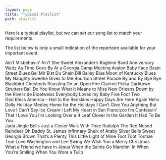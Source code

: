 ```yaml
---
layout: page
title: "Typical Playlist"
path: playlist
---
```



Here is a typical playlist, but we can set our song list to match your requirements. 

The list below is only a small indication of the repertoire available for your important event.

Ain’t Misbehavin’
Ain’t She Sweet
Alexander’s Ragtime Band
Anniversary Waltz
As Time Goes By
At a Georgia Camp Meeting
Avalon
Baby Face
Basin Street Blues
Bei Mir Bist Du Shein
Bill Bailey
Blue Moon of Kentucky
Blues My Naughty Sweetie Gives to Me
Bourbon Street Parade
By and By
Bye Bye Blackbird
Chestnuts Roasting On an Open Fire
Clarinet Polka
Darktown Strutters Ball
Do You Know What It Means to Miss New Orleans
Down by the Riverside
Eidelweiss
Everybody Loves my Baby
Five Foot Two  
God Bless America –
Hail to the Redskins
Happy Days Are Here Again
Hello Dolly
Holiday Medley
Home for the Holidays
I Can’t Give You Anything But Love
I Can’t Say
Ice Cream
I Left My Heart in San Francisco
I’m Confessin’ That I Love You
I’m Looking Over a 4 Leaf Clover
In the Garden
It Had To Be You  
Jada
Jingle Bells
Just a Closer Walk With Thee
Rudolph The Red Nosed Reindeer
Oh Daddy
St. James Infirmary
Sheik of Araby
Silver Bells
Sweet Georgia Brown
That’s a Plenty
This Little Light of Mine
Toot Toot Tootsie
True Love
Washington and Lee Swing
We Wish You a Merry Christmas
What a Friend we have in Jesus
When the Saints Go Marchin’ In
When You’re Smiling
When You Wore a Tulip
